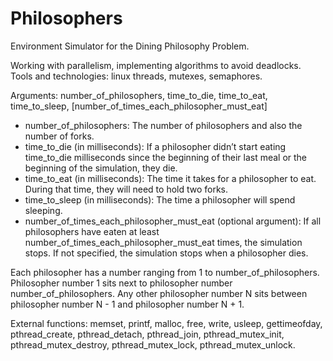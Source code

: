 # Philosophers

Environment Simulator for the Dining Philosophy Problem. </br>

Working with parallelism, implementing algorithms to avoid deadlocks. Tools and technologies:
linux threads, mutexes, semaphores. </br>

Arguments: number_of_philosophers, time_to_die, time_to_eat,
time_to_sleep,
[number_of_times_each_philosopher_must_eat]</br>

- number_of_philosophers: The number of philosophers and also the number
of forks.
- time_to_die (in milliseconds): If a philosopher didn’t start eating time_to_die
milliseconds since the beginning of their last meal or the beginning of the simulation, they die.
- time_to_eat (in milliseconds): The time it takes for a philosopher to eat.
During that time, they will need to hold two forks.
- time_to_sleep (in milliseconds): The time a philosopher will spend sleeping.
- number_of_times_each_philosopher_must_eat (optional argument): If all
philosophers have eaten at least number_of_times_each_philosopher_must_eat
times, the simulation stops. If not specified, the simulation stops when a
philosopher dies.

Each philosopher has a number ranging from 1 to number_of_philosophers.
Philosopher number 1 sits next to philosopher number number_of_philosophers.
Any other philosopher number N sits between philosopher number N - 1 and philosopher number N + 1.

External functions: memset, printf, malloc, free, write,
usleep, gettimeofday, pthread_create,
pthread_detach, pthread_join, pthread_mutex_init,
pthread_mutex_destroy, pthread_mutex_lock,
pthread_mutex_unlock.
